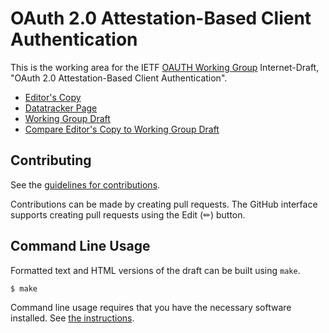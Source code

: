 # OAuth 2.0 Attestation-Based Client Authentication

This is the working area for the IETF [OAUTH Working Group](https://datatracker.ietf.org/wg/oauth/documents/) Internet-Draft, "OAuth 2.0 Attestation-Based Client Authentication".

* [Editor's Copy](https://oauth-wg.github.io/draft-ietf-oauth-attestation-based-client-auth/#go.draft-ietf-oauth-attestation-based-client-auth.html)
* [Datatracker Page](https://datatracker.ietf.org/doc/draft-ietf-oauth-attestation-based-client-auth)
* [Working Group Draft](https://datatracker.ietf.org/doc/html/draft-ietf-oauth-attestation-based-client-auth)
* [Compare Editor's Copy to Working Group Draft](https://oauth-wg.github.io/draft-ietf-oauth-attestation-based-client-auth/#go.draft-ietf-oauth-attestation-based-client-auth.diff)


## Contributing

See the
[guidelines for contributions](https://github.com/oauth-wg/draft-ietf-oauth-attestation-based-client-auth/blob/main/CONTRIBUTING.md).

Contributions can be made by creating pull requests.
The GitHub interface supports creating pull requests using the Edit (✏) button.


## Command Line Usage

Formatted text and HTML versions of the draft can be built using `make`.

```sh
$ make
```

Command line usage requires that you have the necessary software installed.  See
[the instructions](https://github.com/martinthomson/i-d-template/blob/main/doc/SETUP.md).

